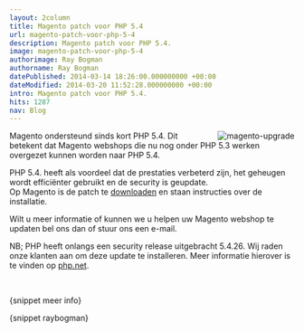 ```yaml
---
layout: 2column
title: Magento patch voor PHP 5.4
url: magento-patch-voor-php-5-4
description: Magento patch voor PHP 5.4.
image: magento-patch-voor-php-5-4
authorimage: Ray Bogman
authorname: Ray Bogman
datePublished: 2014-03-14 18:26:00.000000000 +00:00
dateModified: 2014-03-20 11:52:28.000000000 +00:00
intro: Magento patch voor PHP 5.4.
hits: 1287
nav: Blog
---
```

<p><img src="images/article/magento-upgrade.jpg" alt="magento-upgrade" style="margin-left: 10px; float: right;" />Magento ondersteund sinds kort PHP 5.4. Dit betekent dat Magento webshops die nu nog onder PHP 5.3 werken overgezet kunnen worden naar PHP 5.4.</p>
<p>PHP 5.4. heeft als voordeel dat de prestaties verbeterd zijn, het geheugen wordt efficiënter gebruikt en de security is geupdate. <br />Op Magento is de patch te <a target="_blank" title="Magento patch 5.4" href="[http:/www.magentocommerce.com/blog/magento-now-supports-php-54/">downloaden</a> en staan instructies over de installatie.</p>
<p>Wilt u meer informatie of kunnen we u helpen uw Magento webshop te updaten bel ons dan of stuur ons een e-mail.</p>
<p>NB; PHP heeft onlangs een security release uitgebracht 5.4.26. Wij raden onze klanten aan om deze update te installeren. Meer informatie hierover is te vinden op <a target="_blank" title="PHP 5.2.26" href="http://php.net/archive/2014.php#id2014-03-07-1">php.net</a>.</p>
<p>&nbsp;</p>

<p>{snippet meer info}</p>
<p>{snippet raybogman}</p>
